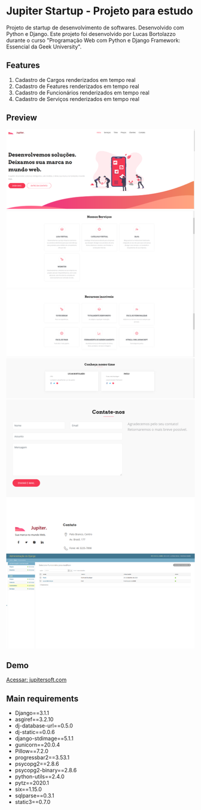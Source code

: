 # Jupiter Startup - Projeto para estudo

Projeto de startup de desenvolvimento de softwares. Desenvolvido com Python e Django.
Este projeto foi desenvolvido por Lucas Bortolazzo durante o curso "Programação Web com Python e Django Framework: Essencial da Geek University".

## Features

1. Cadastro de Cargos renderizados em tempo real
2. Cadastro de Features renderizados em tempo real
3. Cadastro de Funcionários renderizados em tempo real
4. Cadastro de Serviços renderizados em tempo real

## Preview

![print](prints/Principal.PNG) 
![print](prints/02.PNG) 
![print](prints/03.PNG) 
![print](prints/04.PNG) 
![print](prints/Contato.PNG) 
![print](prints/06.PNG) 

## Demo
[Acessar: jupitersoft.com](https://jupitersoft.herokuapp.com/)
 
## Main requirements

* Django==3.1.1
* asgiref==3.2.10
* dj-database-url==0.5.0
* dj-static==0.0.6
* django-stdimage==5.1.1
* gunicorn==20.0.4
* Pillow==7.2.0
* progressbar2==3.53.1
* psycopg2==2.8.6
* psycopg2-binary==2.8.6
* python-utils==2.4.0
* pytz==2020.1
* six==1.15.0
* sqlparse==0.3.1
* static3==0.7.0 
